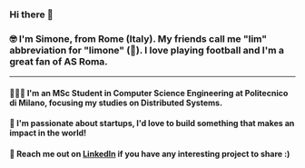 ### Hi there 👋


### 🤓 I'm Simone, from Rome (Italy). My friends call me "lim" abbreviation for "limone" (🍋). I love playing football and I'm a great fan of AS Roma.
***
#### 🧑🏼‍💻 I'm an MSc Student in Computer Science Engineering at Politecnico di Milano, focusing my studies on Distributed Systems.
#### 🚀 I'm passionate about startups, I'd love to build something that makes an impact in the world! ###
#### 📩 Reach me out on [LinkedIn](https://www.linkedin.com/in/simone-staffa-8b3b79158/) if you have any interesting project to share :) 

